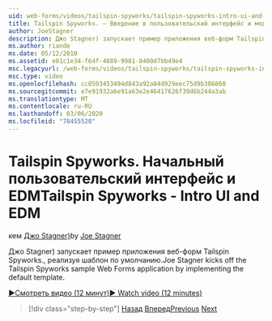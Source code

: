 ```yaml
---
uid: web-forms/videos/tailspin-spyworks/tailspin-spyworks-intro-ui-and-edm
title: Tailspin Spyworks. — Введение в пользовательский интерфейс и модель EDM | Документация Майкрософт
author: JoeStagner
description: Джо Stagner) запускает пример приложения веб-форм Tailspin Spyworks., реализуя шаблон по умолчанию.
ms.author: riande
ms.date: 05/12/2010
ms.assetid: e81c1e34-f64f-4889-9981-8400d7bb49e4
msc.legacyurl: /web-forms/videos/tailspin-spyworks/tailspin-spyworks-intro-ui-and-edm
msc.type: video
ms.openlocfilehash: cc0593453494d843a92a84d929eec75d9b386860
ms.sourcegitcommit: e7e91932a6e91a63e2e46417626f39d6b244a3ab
ms.translationtype: MT
ms.contentlocale: ru-RU
ms.lasthandoff: 03/06/2020
ms.locfileid: "78455520"
---
```

# <a name="tailspin-spyworks---intro-ui-and-edm"></a><span data-ttu-id="58b79-103">Tailspin Spyworks. Начальный пользовательский интерфейс и EDM</span><span class="sxs-lookup"><span data-stu-id="58b79-103">Tailspin Spyworks - Intro UI and EDM</span></span>

<span data-ttu-id="58b79-104">кем [Джо Stagner)](https://github.com/JoeStagner)</span><span class="sxs-lookup"><span data-stu-id="58b79-104">by [Joe Stagner](https://github.com/JoeStagner)</span></span>

<span data-ttu-id="58b79-105">Джо Stagner) запускает пример приложения веб-форм Tailspin Spyworks., реализуя шаблон по умолчанию.</span><span class="sxs-lookup"><span data-stu-id="58b79-105">Joe Stagner kicks off the Tailspin Spyworks sample Web Forms application by implementing the default template.</span></span>

[<span data-ttu-id="58b79-106">&#9654;Смотреть видео (12 минут)</span><span class="sxs-lookup"><span data-stu-id="58b79-106">&#9654; Watch video (12 minutes)</span></span>](https://channel9.msdn.com/Blogs/ASP-NET-Site-Videos/tailspin-spyworks-intro-ui-and-edm)

> [!div class="step-by-step"]
> <span data-ttu-id="58b79-107">[Назад](tailspin-spyworks-implementing-and-using-the-also-purchased-control.md)
> [Вперед](tailspin-spyworks-directory-organization.md)</span><span class="sxs-lookup"><span data-stu-id="58b79-107">[Previous](tailspin-spyworks-implementing-and-using-the-also-purchased-control.md)
[Next](tailspin-spyworks-directory-organization.md)</span></span>
